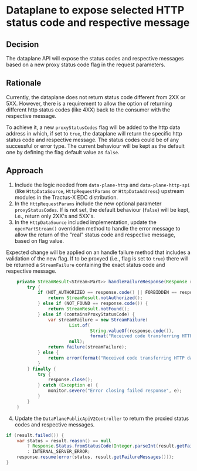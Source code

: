 # Dataplane to expose selected HTTP status code and respective message

## Decision

The dataplane API will expose the status codes and respective messages based on a new proxy status code flag in the request parameters. 

## Rationale

Currently, the dataplane does not return status code different from 2XX or 5XX. However, there is a requirement to allow the option of returning different http status codes (like 4XX) back to the consumer with the respective message.

To achieve it, a new `proxyStatusCodes` flag will be added to the http data address in which, if set to `true`, the dataplane will return the specific http status code and respective message. The status codes could be of any successful or error type.
The current behaviour will be kept as the default one by defining the flag default value as `false`.

## Approach

1. Include the logic needed from `data-plane-http` and `data-plane-http-spi` (like `HttpDataSource`, `HttpRequestParams` or `HttpDataAddress`) upstream modules in the Tractus-X EDC distribution. 
2. In the `HttpRequestParams` include the new optional parameter `proxyStatusCodes`. If is not set, the default behaviour (`false`) will be kept, i.e., return only 2XX's and 5XX's.
3. In the `HttpDataSource` included implementation, update the `openPartStream()` overridden method to handle the error message to allow the return of the "real" status code and respective message, based on flag value.

Expected change will be applied on an handle failure method that includes a validation of the new flag. If to be proxyed (i.e., flag is set to `true`) there will be returned a `StreamFailure` containing the exact status code and respective message.
```java
    private StreamResult<Stream<Part>> handleFailureResponse(Response response, boolean containsProxyStatusCode) {
        try {
            if (NOT_AUTHORIZED == response.code() || FORBIDDEN == response.code()) {
                return StreamResult.notAuthorized();
            } else if (NOT_FOUND == response.code()) {
                return StreamResult.notFound();
            } else if (containsProxyStatusCode) {
                var streamFailure = new StreamFailure(
                        List.of(
                                String.valueOf(response.code()),
                                format("Received code transferring HTTP data: %s - %s.", response.code(), response.message())),
                        null);
                return failure(streamFailure);
            } else {
                return error(format("Received code transferring HTTP data: %s - %s.", response.code(), response.message()));
            }
        } finally {
            try {
                response.close();
            } catch (Exception e) {
                monitor.severe("Error closing failed response", e);
            }
        }
    }
```

4. Update the `DataPlanePublicApiV2Controller` to return the proxied status codes and respective messages.

```java
if (result.failed()) {
    var status = result.reason() == null
        ? Response.Status.fromStatusCode(Integer.parseInt(result.getFailureMessages().get(0)))
        : INTERNAL_SERVER_ERROR;
    response.resume(error(status, result.getFailureMessages()));
}
```